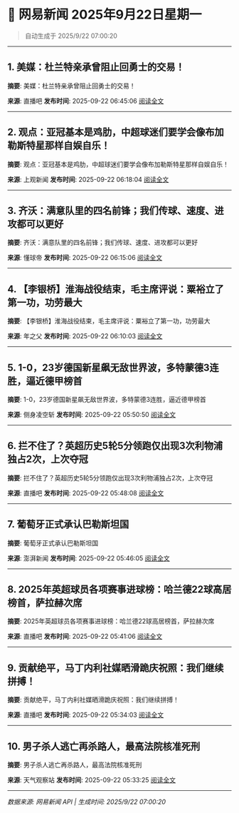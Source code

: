 # 📰 网易新闻 2025年9月22日星期一

> 自动生成于 2025/9/22 07:00:20

---

## 1. 美媒：杜兰特亲承曾阻止回勇士的交易！

**摘要**: 美媒：杜兰特亲承曾阻止回勇士的交易！

**来源**: 直播吧
**发布时间**: 2025-09-22 06:45:06
[阅读全文](https://m.163.com/news/article/KA1RJVTT0529AQIE.html)

---

## 2. 观点：亚冠基本是鸡肋，中超球迷们要学会像布加勒斯特星那样自娱自乐！

**摘要**: 观点：亚冠基本是鸡肋，中超球迷们要学会像布加勒斯特星那样自娱自乐！

**来源**: 上观新闻
**发布时间**: 2025-09-22 06:18:04
[阅读全文](https://m.163.com/news/article/KA1Q2F50055040N3.html)

---

## 3. 齐沃：满意队里的四名前锋；我们传球、速度、进攻都可以更好

**摘要**: 齐沃：满意队里的四名前锋；我们传球、速度、进攻都可以更好

**来源**: 懂球帝
**发布时间**: 2025-09-22 06:15:06
[阅读全文](https://m.163.com/news/article/KA1PT1EP0549BAP0.html)

---

## 4. 【李银桥】淮海战役结束，毛主席评说：粟裕立了第一功，功劳最大

**摘要**: 【李银桥】淮海战役结束，毛主席评说：粟裕立了第一功，功劳最大

**来源**: 年之父
**发布时间**: 2025-09-22 06:10:03
[阅读全文](https://m.163.com/news/article/K9QMVK3I0552N4FE.html)

---

## 5. 1-0，23岁德国新星飙无敌世界波，多特蒙德3连胜，逼近德甲榜首

**摘要**: 1-0，23岁德国新星飙无敌世界波，多特蒙德3连胜，逼近德甲榜首

**来源**: 侧身凌空斩
**发布时间**: 2025-09-22 05:50:50
[阅读全文](https://m.163.com/news/article/KA1OGARS0549WGPN.html)

---

## 6. 拦不住了？英超历史5轮5分领跑仅出现3次利物浦独占2次，上次夺冠

**摘要**: 拦不住了？英超历史5轮5分领跑仅出现3次利物浦独占2次，上次夺冠

**来源**: 直播吧
**发布时间**: 2025-09-22 05:48:08
[阅读全文](https://m.163.com/news/article/KA1OBM110529AQIE.html)

---

## 7. 葡萄牙正式承认巴勒斯坦国

**摘要**: 葡萄牙正式承认巴勒斯坦国

**来源**: 澎湃新闻
**发布时间**: 2025-09-22 05:46:05
[阅读全文](https://m.163.com/news/article/KA1O7TFJ0514R9P4.html)

---

## 8. 2025年英超球员各项赛事进球榜：哈兰德22球高居榜首，萨拉赫次席

**摘要**: 2025年英超球员各项赛事进球榜：哈兰德22球高居榜首，萨拉赫次席

**来源**: 直播吧
**发布时间**: 2025-09-22 05:41:06
[阅读全文](https://m.163.com/news/article/KA1NUPAG0529AQIE.html)

---

## 9. 贡献绝平，马丁内利社媒晒滑跪庆祝照：我们继续拼搏！

**摘要**: 贡献绝平，马丁内利社媒晒滑跪庆祝照：我们继续拼搏！

**来源**: 直播吧
**发布时间**: 2025-09-22 05:34:03
[阅读全文](https://m.163.com/news/article/KA1NHSBM0529AQIE.html)

---

## 10. 男子杀人逃亡再杀路人，最高法院核准死刑

**摘要**: 男子杀人逃亡再杀路人，最高法院核准死刑

**来源**: 天气观察站
**发布时间**: 2025-09-22 05:33:25
[阅读全文](https://m.163.com/news/article/KA1NGNP4055616WP.html)

---

*数据来源: 网易新闻 API | 生成时间: 2025/9/22 07:00:20*